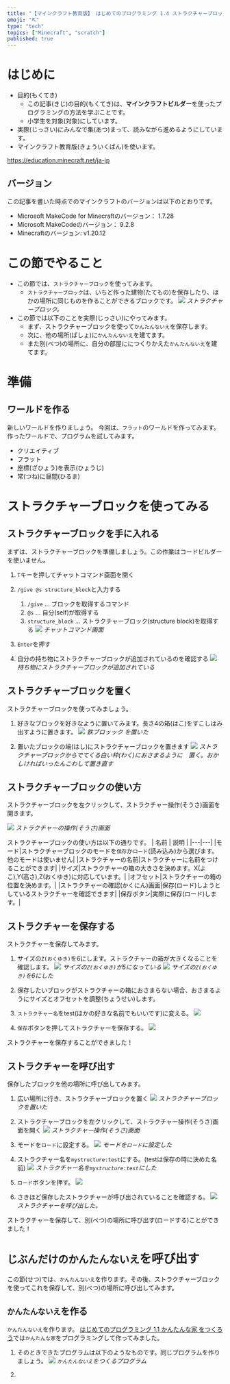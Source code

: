 ```yaml
---
title: "【マインクラフト教育版】 はじめてのプログラミング 1.4 ストラクチャーブロックを使ってみよう"
emoji: "⛏️"
type: "tech"
topics: ["Minecraft", "scratch"]
published: true
---
```


# はじめに
- 目的(もくてき)
  - この記事(きじ)の目的(もくてき)は、**マインクラフトビルダー**を使ったプログラミングの方法を学ぶことです。
  - 小学生を対象(対象)にしています。
- 実際(じっさい)にみんなで集(あつ)まって、読みながら進めるようにしています。
- マインクラフト教育版(きょういくばん)を使います。

https://education.minecraft.net/ja-jp

## バージョン
この記事を書いた時点でのマインクラフトのバージョンは以下のとおりです。
- Microsoft MakeCode for Minecraftのバージョン：  1.7.28
- Microsoft MakeCodeのバージョン：  9.2.8
- Minecraftのバージョン:   v1.20.12

# この節でやること
- この節では、`ストラクチャーブロック`を使ってみます。
  - `ストラクチャーブロック`は、いちど作った建物(たてもの)を保存したり、ほかの場所に同じものを作ることができるブロックです。
![](/images/build_town-14-structure_block/2024-07-23-06-10-06.png)
*ストラクチャーブロック。*
- この節では以下のことを実際(じっさい)にやってみます。
  - まず、ストラクチャーブロックを使って`かんたんないえ`を保存します。
  - 次に、他の場所(ばしょ)に`かんたんないえ`を建てます。
  - また別(べつ)の場所に、自分の部屋ににつくりかえた`かんたんないえ`を建てます。

# 準備
## ワールドを作る
新しいワールドを作りましょう。
今回は、`フラット`のワールドを作ってみます。
作ったワールドで、プログラムを試してみます。
- クリエイティブ
- フラット
- 座標(ざひょう)を表示(ひょうじ)
- 常(つね)に昼間(ひるま)

# ストラクチャーブロックを使ってみる
## ストラクチャーブロックを手に入れる
まずは、ストラクチャーブロックを準備しましょう。この作業はコードビルダーを使いません。

1. `T`キーを押してチャットコマンド画面を開く
2. `/give @s structure_block`と入力する
   1. `/give` ... ブロックを取得するコマンド
   2. `@s` ... 自分(self)が取得する
   3. `structure_block` ... ストラクチャーブロック(structure block)を取得する
![](/images/build_town-14-structure_block/2024-07-23-06-17-34.png)
*チャットコマンド画面*
3. `Enter`を押す

4. 自分の持ち物にストラクチャーブロックが追加されているのを確認する
![](/images/build_town-14-structure_block/2024-07-23-06-23-05.png)
*持ち物にストラクチャーブロックが追加されている*

## ストラクチャーブロックを置く
ストラクチャーブロックを使ってみましょう。

1. 好きなブロックを好きなように置いてみます。長さ4の箱(はこ)をすこしはみ出すように置きます。
![](/images/build_town-14-structure_block/2024-07-31-06-16-51.png)
*鉄ブロッック を置いた*

1. 置いたブロックの端(はし)にストラクチャーブロックを置きます
![](/images/build_town-14-structure_block/2024-08-02-05-50-57.png)
*ストラクチャーブロックからでてくる白い枠(わく)におさまるように　置く。おかしければいったんこわして置き直す*

## ストラクチャーブロックの使い方
ストラクチャーブロックを左クリックして、ストラクチャー操作(そうさ)画面を開きます。

![](/images/build_town-14-structure_block/structure_block_howto.png)
*ストラクチャーの操作(そうさ)画面* 

ストラクチャーブロックの使い方は以下の通りです。
| 名前 | 説明 |
|---|---|
|モード|ストラクチャーブロックのモードを`保存`か`ロード`(読み込み)から選びます。他のモードは使いません|
|ストラクチャーの名前|ストラクチャーに名前をつけることができます|
|サイズ|ストラクチャーの箱の大きさを決めます。X(よこ),Y(高さ),Z(おくゆき)に対応しています。|
|オフセット|ストラクチャーの箱の位置を決めます。|
|ストラクチャーの確認(かくにん)画面|保存(ロード)しようとしているストラクチャーを確認できます|
|保存ボタン|実際に保存(ロード)します。|

## ストラクチャーを保存する
ストラクチャーを保存してみます。



1. サイズの`Z(おくゆき)`を6にします。ストラクチャーの箱が大きくなることを確認します。
![](/images/build_town-14-structure_block/2024-08-02-05-48-57.png)
*サイズの`Z(おくゆき)`が5になっている*
![](/images/build_town-14-structure_block/2024-07-31-06-23-16.png)
*サイズの`Z(おくゆき)`を6にした*

1. 保存したいブロックがストラクチャーの箱におさまらない場合、おさまるようにサイズとオフセットを調整(ちょうせい)します。

2. `ストラクチャー名`をtest(ほかの好きな名前でもいいです)に変える。
![](/images/build_town-14-structure_block/2024-07-31-22-16-14.png)

1. `保存`ボタンを押してストラクチャーを保存する。
![](/images/build_town-14-structure_block/2024-07-31-22-19-02.png)

ストラクチャーを保存することができました！

## ストラクチャーを呼び出す
保存したブロックを他の場所に呼び出してみます。

1. 広い場所に行き、ストラクチャーブロックを置く
![](/images/build_town-14-structure_block/2024-07-31-22-21-29.png)
*ストラクチャーブロックを置いた*

2. ストラクチャーブロックを左クリックして、ストラクチャー操作(そうさ)画面を開く
![](/images/build_town-14-structure_block/2024-07-31-22-23-24.png)
*ストラクチャー操作(そうさ)画面*

3. モードを`ロード`に設定する。
![](/images/build_town-14-structure_block/2024-07-31-22-24-01.png)
*モードを`ロード`に設定した*

4. ストラクチャー名を`mystructure:test`にする。(testは保存の時に決めた名前)
![](/images/build_town-14-structure_block/2024-07-31-22-24-01.png)
*ストラクチャー名を`mystructure:test`にした* 

5. `ロード`ボタンを押す。
![](/images/build_town-14-structure_block/2024-07-31-22-27-25.png)

6. さきほど保存したストラクチャーが呼び出されていることを確認する。
![](/images/build_town-14-structure_block/2024-07-31-22-29-37.png)
*ストラクチャーを呼び出した。*

ストラクチャーを保存して、別(べつ)の場所に呼び出す(ロードする)ことができました！

# `じぶんだけのかんたんないえ`を呼び出す
この節(せつ)では、`かんたんないえ`を作ります。その後、ストラクチャーブロックを使ってこれを保存して、別(べつ)の場所に呼び出してみます。

## `かんたんないえ`を作る
`かんたんないえ`を作ります。
[はじめてのプログラミング 1.1 かんたんな家 をつくろう](https://zenn.dev/pelicans/articles/build_town-11-simple_house)では`かんたんな家`をプログラミングして作ってみました。

1. そのときできたプログラムは以下のようなものです。同じプログラムを作りましょう。
![](/images/build_town-14-structure_block/2024-08-02-06-00-53.png)
*`かんたんないえ`をつくるプログラム*

2. 
